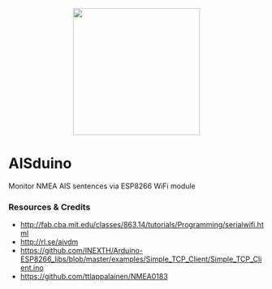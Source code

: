 <p align="center">
  <img src="https://cdn.rawgit.com/thomasbrueggemann/aisdruino/master/icon.png" width="250" />
</p>

# AISduino
Monitor NMEA AIS sentences via ESP8266 WiFi module

### Resources & Credits

* http://fab.cba.mit.edu/classes/863.14/tutorials/Programming/serialwifi.html
* http://rl.se/aivdm
* https://github.com/INEXTH/Arduino-ESP8266_libs/blob/master/examples/Simple_TCP_Client/Simple_TCP_Client.ino
* https://github.com/ttlappalainen/NMEA0183
